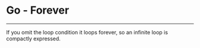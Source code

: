 # Go - Forever

---

If you omit the loop condition it loops forever, so an infinite loop is compactly expressed.

